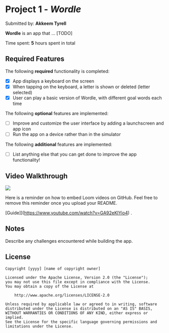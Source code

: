 # Project 1 - *Wordle*

Submitted by: **Akkeem Tyrell**

**Wordle** is an app that ... [TODO] 

Time spent: **5** hours spent in total

## Required Features

The following **required** functionality is completed:

- [x] App displays a keyboard on the screen
- [x] When tapping on the keyboard, a letter is shown or deleted (letter selected)
- [x] User can play a basic version of Wordle, with different goal words each time

The following **optional** features are implemented:

- [ ] Improve and customize the user interface by adding a launchscreen and app icon
- [ ] Run the app on a device rather than in the simulator

The following **additional** features are implemented:

- [ ] List anything else that you can get done to improve the app functionality!

## Video Walkthrough
<div>
    <a href="https://www.loom.com/share/b9625d8ddb4c4b3988fe93c6c28500d4">
    </a>
    <a href="https://www.loom.com/share/b9625d8ddb4c4b3988fe93c6c28500d4">
      <img style="max-width:300px;" src="https://cdn.loom.com/sessions/thumbnails/b9625d8ddb4c4b3988fe93c6c28500d4-469aa34610d8702e-full-play.gif">
    </a>
  </div>

Here is a reminder on how to embed Loom videos on GitHub. Feel free to remove this reminder once you upload your README. 


[Guide]](https://www.youtube.com/watch?v=GA92eKlYio4) .


## Notes

Describe any challenges encountered while building the app.

## License

    Copyright [yyyy] [name of copyright owner]

    Licensed under the Apache License, Version 2.0 (the "License");
    you may not use this file except in compliance with the License.
    You may obtain a copy of the License at

        http://www.apache.org/licenses/LICENSE-2.0

    Unless required by applicable law or agreed to in writing, software
    distributed under the License is distributed on an "AS IS" BASIS,
    WITHOUT WARRANTIES OR CONDITIONS OF ANY KIND, either express or implied.
    See the License for the specific language governing permissions and
    limitations under the License.